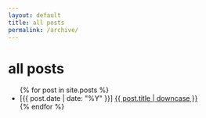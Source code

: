 ```yaml
---
layout: default
title: all posts
permalink: /archive/
---
```


<h1>all posts</h1>
<ul>
  {% for post in site.posts %}
    <li>
      [{{ post.date | date: "%Y" }}] 
      <a href="{{ post.url | relative_url }}">{{ post.title | downcase }}</a>
    </li>
  {% endfor %}
</ul>

